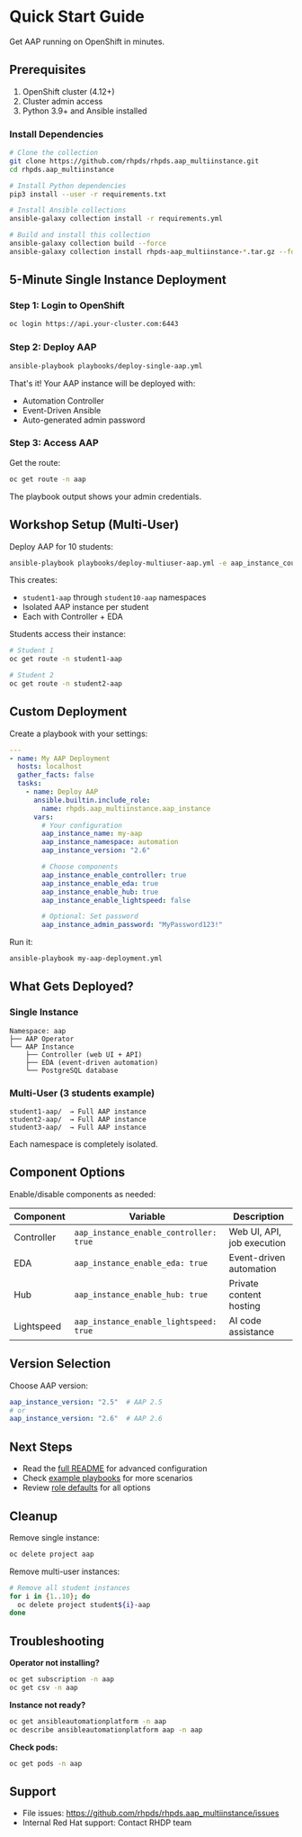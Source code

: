 # Quick Start Guide

Get AAP running on OpenShift in minutes.

## Prerequisites

1. OpenShift cluster (4.12+)
2. Cluster admin access
3. Python 3.9+ and Ansible installed

### Install Dependencies

```bash
# Clone the collection
git clone https://github.com/rhpds/rhpds.aap_multiinstance.git
cd rhpds.aap_multiinstance

# Install Python dependencies
pip3 install --user -r requirements.txt

# Install Ansible collections
ansible-galaxy collection install -r requirements.yml

# Build and install this collection
ansible-galaxy collection build --force
ansible-galaxy collection install rhpds-aap_multiinstance-*.tar.gz --force
```

## 5-Minute Single Instance Deployment

### Step 1: Login to OpenShift

```bash
oc login https://api.your-cluster.com:6443
```

### Step 2: Deploy AAP

```bash
ansible-playbook playbooks/deploy-single-aap.yml
```

That's it! Your AAP instance will be deployed with:
- Automation Controller
- Event-Driven Ansible
- Auto-generated admin password

### Step 3: Access AAP

Get the route:

```bash
oc get route -n aap
```

The playbook output shows your admin credentials.

## Workshop Setup (Multi-User)

Deploy AAP for 10 students:

```bash
ansible-playbook playbooks/deploy-multiuser-aap.yml -e aap_instance_count=10
```

This creates:
- `student1-aap` through `student10-aap` namespaces
- Isolated AAP instance per student
- Each with Controller + EDA

Students access their instance:

```bash
# Student 1
oc get route -n student1-aap

# Student 2
oc get route -n student2-aap
```

## Custom Deployment

Create a playbook with your settings:

```yaml
---
- name: My AAP Deployment
  hosts: localhost
  gather_facts: false
  tasks:
    - name: Deploy AAP
      ansible.builtin.include_role:
        name: rhpds.aap_multiinstance.aap_instance
      vars:
        # Your configuration
        aap_instance_name: my-aap
        aap_instance_namespace: automation
        aap_instance_version: "2.6"

        # Choose components
        aap_instance_enable_controller: true
        aap_instance_enable_eda: true
        aap_instance_enable_hub: true
        aap_instance_enable_lightspeed: false

        # Optional: Set password
        aap_instance_admin_password: "MyPassword123!"
```

Run it:

```bash
ansible-playbook my-aap-deployment.yml
```

## What Gets Deployed?

### Single Instance

```
Namespace: aap
├── AAP Operator
└── AAP Instance
    ├── Controller (web UI + API)
    ├── EDA (event-driven automation)
    └── PostgreSQL database
```

### Multi-User (3 students example)

```
student1-aap/  → Full AAP instance
student2-aap/  → Full AAP instance
student3-aap/  → Full AAP instance
```

Each namespace is completely isolated.

## Component Options

Enable/disable components as needed:

| Component | Variable | Description |
|-----------|----------|-------------|
| Controller | `aap_instance_enable_controller: true` | Web UI, API, job execution |
| EDA | `aap_instance_enable_eda: true` | Event-driven automation |
| Hub | `aap_instance_enable_hub: true` | Private content hosting |
| Lightspeed | `aap_instance_enable_lightspeed: true` | AI code assistance |

## Version Selection

Choose AAP version:

```yaml
aap_instance_version: "2.5"  # AAP 2.5
# or
aap_instance_version: "2.6"  # AAP 2.6
```

## Next Steps

- Read the [full README](README.md) for advanced configuration
- Check [example playbooks](playbooks/) for more scenarios
- Review [role defaults](roles/aap_instance/defaults/main.yml) for all options

## Cleanup

Remove single instance:

```bash
oc delete project aap
```

Remove multi-user instances:

```bash
# Remove all student instances
for i in {1..10}; do
  oc delete project student${i}-aap
done
```

## Troubleshooting

**Operator not installing?**

```bash
oc get subscription -n aap
oc get csv -n aap
```

**Instance not ready?**

```bash
oc get ansibleautomationplatform -n aap
oc describe ansibleautomationplatform aap -n aap
```

**Check pods:**

```bash
oc get pods -n aap
```

## Support

- File issues: https://github.com/rhpds/rhpds.aap_multiinstance/issues
- Internal Red Hat support: Contact RHDP team
